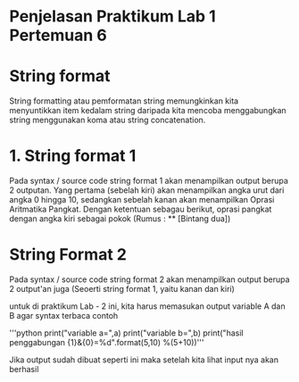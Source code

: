 # Penjelasan Praktikum Lab 1 Pertemuan 6

# String format

String formatting atau pemformatan string memungkinkan kita menyuntikkan item kedalam string daripada kita mencoba menggabungkan string menggunakan koma atau string concatenation.

# 1. **String format 1**
Pada syntax / source code string format 1 akan menampilkan output berupa 2 outputan.
Yang pertama (sebelah kiri) akan menampilkan angka urut dari angka 0 hingga 10, sedangkan sebelah kanan akan menampilkan Oprasi Aritmatika Pangkat.
Dengan ketentuan sebagau berikut, oprasi pangkat dengan angka kiri sebagai pokok (Rumus : ** [Bintang dua]) 

# String Format 2

Pada syntax / source code string format 2 akan menampilkan output berupa 2 output'an juga (Seoerti string format 1, yaitu kanan dan kiri) 

untuk di praktikum Lab - 2 ini, kita harus memasukan output variable A dan B agar syntax terbaca contoh 

'''python
print("variable a=",a)
print("variable b=",b)
print("hasil penggabungan {1}&{0}=%d".format(5,10) %(5+10))''' 


Jika output sudah dibuat seperti ini maka setelah kita lihat input nya akan berhasil 
